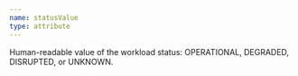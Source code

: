 ```yaml
---
name: statusValue
type: attribute
---
```


Human-readable value of the workload status: OPERATIONAL, DEGRADED, DISRUPTED, or UNKNOWN.